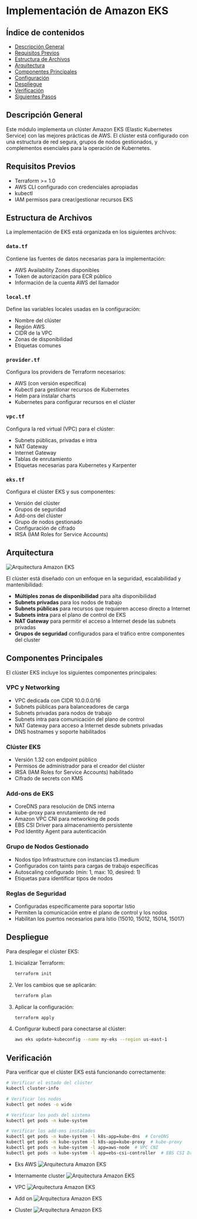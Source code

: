 # Implementación de Amazon EKS

## Índice de contenidos
* [Descripción General](#descripcion)
* [Requisitos Previos](#requisitos)
* [Estructura de Archivos](#estructura)
* [Arquitectura](#arquitectura)
* [Componentes Principales](#componentes)
* [Configuración](#configuracion)
* [Despliegue](#despliegue)
* [Verificación](#verificacion)
* [Siguientes Pasos](#siguientes)

<a name="descripcion"></a>
## Descripción General
Este módulo implementa un clúster Amazon EKS (Elastic Kubernetes Service) con las mejores prácticas de AWS. El clúster está configurado con una estructura de red segura, grupos de nodos gestionados, y complementos esenciales para la operación de Kubernetes.

<a name="requisitos"></a>
## Requisitos Previos
- Terraform >= 1.0
- AWS CLI configurado con credenciales apropiadas
- kubectl
- IAM permisos para crear/gestionar recursos EKS

<a name="estructura"></a>
## Estructura de Archivos

La implementación de EKS está organizada en los siguientes archivos:

### `data.tf`
Contiene las fuentes de datos necesarias para la implementación:
- AWS Availability Zones disponibles
- Token de autorización para ECR público
- Información de la cuenta AWS del llamador

### `local.tf`
Define las variables locales usadas en la configuración:
- Nombre del clúster
- Región AWS
- CIDR de la VPC
- Zonas de disponibilidad
- Etiquetas comunes

### `provider.tf`
Configura los providers de Terraform necesarios:
- AWS (con versión específica)
- Kubectl para gestionar recursos de Kubernetes
- Helm para instalar charts
- Kubernetes para configurar recursos en el clúster

### `vpc.tf`
Configura la red virtual (VPC) para el clúster:
- Subnets públicas, privadas e intra
- NAT Gateway
- Internet Gateway
- Tablas de enrutamiento
- Etiquetas necesarias para Kubernetes y Karpenter

### `eks.tf`
Configura el clúster EKS y sus componentes:
- Versión del clúster
- Grupos de seguridad
- Add-ons del clúster
- Grupo de nodos gestionado
- Configuración de cifrado
- IRSA (IAM Roles for Service Accounts)

<a name="arquitectura"></a>
## Arquitectura

![Arquitectura Amazon EKS](https://github.com/Andherson333333/robot-shop/blob/master/Infrastructure-cloud-EKS/EKS/imagenes/eks-6.png)

El clúster está diseñado con un enfoque en la seguridad, escalabilidad y mantenibilidad:

- **Múltiples zonas de disponibilidad** para alta disponibilidad
- **Subnets privadas** para los nodos de trabajo
- **Subnets públicas** para recursos que requieren acceso directo a Internet
- **Subnets intra** para el plano de control de EKS
- **NAT Gateway** para permitir el acceso a Internet desde las subnets privadas
- **Grupos de seguridad** configurados para el tráfico entre componentes del cluster

<a name="componentes"></a>
## Componentes Principales

El clúster EKS incluye los siguientes componentes principales:

### VPC y Networking
- VPC dedicada con CIDR 10.0.0.0/16
- Subnets públicas para balanceadores de carga
- Subnets privadas para nodos de trabajo
- Subnets intra para comunicación del plano de control
- NAT Gateway para acceso a Internet desde subnets privadas
- DNS hostnames y soporte habilitados

### Clúster EKS
- Versión 1.32 con endpoint público
- Permisos de administrador para el creador del clúster
- IRSA (IAM Roles for Service Accounts) habilitado
- Cifrado de secrets con KMS

### Add-ons de EKS
- CoreDNS para resolución de DNS interna
- kube-proxy para enrutamiento de red
- Amazon VPC CNI para networking de pods
- EBS CSI Driver para almacenamiento persistente
- Pod Identity Agent para autenticación

### Grupo de Nodos Gestionado
- Nodos tipo Infrastructure con instancias t3.medium
- Configurados con taints para cargas de trabajo específicas
- Autoscaling configurado (min: 1, max: 10, desired: 1)
- Etiquetas para identificar tipos de nodos

### Reglas de Seguridad
- Configuradas específicamente para soportar Istio
- Permiten la comunicación entre el plano de control y los nodos
- Habilitan los puertos necesarios para Istio (15010, 15012, 15014, 15017)

<a name="despliegue"></a>
## Despliegue

Para desplegar el clúster EKS:

1. Inicializar Terraform:
   ```bash
   terraform init
   ```

2. Ver los cambios que se aplicarán:
   ```bash
   terraform plan
   ```

3. Aplicar la configuración:
   ```bash
   terraform apply
   ```

4. Configurar kubectl para conectarse al clúster:
   ```bash
   aws eks update-kubeconfig --name my-eks --region us-east-1
   ```

<a name="verificacion"></a>
## Verificación

Para verificar que el clúster EKS está funcionando correctamente:

```bash
# Verificar el estado del clúster
kubectl cluster-info

# Verificar los nodos
kubectl get nodes -o wide

# Verificar los pods del sistema
kubectl get pods -n kube-system

# Verificar los add-ons instalados
kubectl get pods -n kube-system -l k8s-app=kube-dns  # CoreDNS
kubectl get pods -n kube-system -l k8s-app=kube-proxy  # kube-proxy
kubectl get pods -n kube-system -l app=aws-node  # VPC CNI
kubectl get pods -n kube-system -l app=ebs-csi-controller  # EBS CSI Driver
```
- Eks AWS
![Arquitectura Amazon EKS](https://github.com/Andherson333333/robot-shop/blob/master/Infrastructure-cloud-EKS/EKS/imagenes/eks-1.png)

- Internamente cluster
![Arquitectura Amazon EKS](https://github.com/Andherson333333/robot-shop/blob/master/Infrastructure-cloud-EKS/EKS/imagenes/eks-2.png)

- VPC
![Arquitectura Amazon EKS](https://github.com/Andherson333333/robot-shop/blob/master/Infrastructure-cloud-EKS/EKS/imagenes/eks-3.png)

- Add on
![Arquitectura Amazon EKS](https://github.com/Andherson333333/robot-shop/blob/master/Infrastructure-cloud-EKS/EKS/imagenes/eks-4.png)

- Cluster 
![Arquitectura Amazon EKS](https://github.com/Andherson333333/robot-shop/blob/master/Infrastructure-cloud-EKS/EKS/imagenes/eks-5.png)


